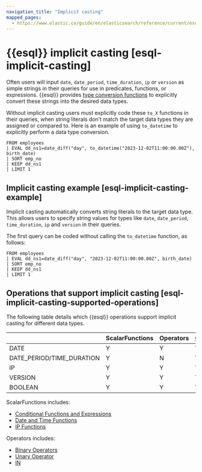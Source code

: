 ```yaml
---
navigation_title: "Implicit casting"
mapped_pages:
  - https://www.elastic.co/guide/en/elasticsearch/reference/current/esql-implicit-casting.html
---
```


# {{esql}} implicit casting [esql-implicit-casting]


Often users will input `date`, `date_period`, `time_duration`, `ip` or `version` as simple strings in their queries for use in predicates, functions, or expressions. {{esql}} provides [type conversion functions](/reference/query-languages/esql/functions-operators/type-conversion-functions.md) to explicitly convert these strings into the desired data types.

Without implicit casting users must explicitly code these `to_X` functions in their queries, when string literals don’t match the target data types they are assigned or compared to. Here is an example of using `to_datetime` to explicitly perform a data type conversion.

```esql
FROM employees
| EVAL dd_ns1=date_diff("day", to_datetime("2023-12-02T11:00:00.00Z"), birth_date)
| SORT emp_no
| KEEP dd_ns1
| LIMIT 1
```


## Implicit casting example [esql-implicit-casting-example]

Implicit casting automatically converts string literals to the target data type. This allows users to specify string values for types like `date`, `date_period`, `time_duration`, `ip` and `version` in their queries.

The first query can be coded without calling the `to_datetime` function, as follows:

```esql
FROM employees
| EVAL dd_ns1=date_diff("day", "2023-12-02T11:00:00.00Z", birth_date)
| SORT emp_no
| KEEP dd_ns1
| LIMIT 1
```


## Operations that support implicit casting [esql-implicit-casting-supported-operations]

The following table details which {{esql}} operations support implicit casting for different data types.

|  | ScalarFunctions | Operators | [GroupingFunctions](/reference/query-languages/esql/functions-operators/grouping-functions.md) | [AggregateFunctions](/reference/query-languages/esql/functions-operators/aggregation-functions.md) |
| --- | --- | --- | --- | --- |
| DATE | Y | Y | Y | N |
| DATE_PERIOD/TIME_DURATION | Y | N | Y | N |
| IP | Y | Y | Y | N |
| VERSION | Y | Y | Y | N |
| BOOLEAN | Y | Y | Y | N |

ScalarFunctions includes:

* [Conditional Functions and Expressions](/reference/query-languages/esql/functions-operators/conditional-functions-and-expressions.md)
* [Date and Time Functions](/reference/query-languages/esql/functions-operators/date-time-functions.md)
* [IP Functions](/reference/query-languages/esql/functions-operators/ip-functions.md)

Operators includes:

* [Binary Operators](/reference/query-languages/esql/functions-operators/operators.md#esql-binary-operators)
* [Unary Operator](/reference/query-languages/esql/functions-operators/operators.md#esql-unary-operators)
* [IN](/reference/query-languages/esql/functions-operators/operators.md#esql-in-operator)

